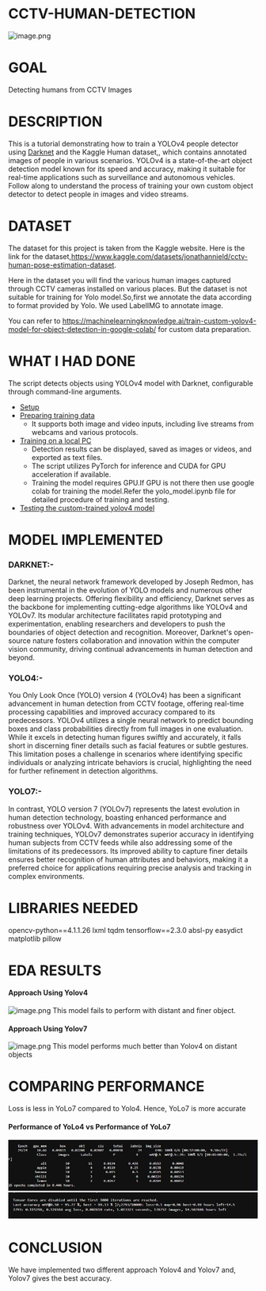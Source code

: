 # CCTV-HUMAN-DETECTION

 ![image.png](https://encrypted-tbn0.gstatic.com/images?q=tbn:ANd9GcSrLn9Zzwpzvpp2FLu0n8bdwOIR26fARzsV4A&usqp=CAU)

# GOAL
Detecting humans from CCTV Images

# DESCRIPTION
This is a tutorial demonstrating how to train a YOLOv4 people detector using [Darknet](https://github.com/AlexeyAB/darknet) and the Kaggle Human dataset,, which contains annotated images of people in various scenarios. YOLOv4 is a state-of-the-art object detection model known for its speed and accuracy, making it suitable for real-time applications such as surveillance and autonomous vehicles. Follow along to understand the process of training your own custom object detector to detect people in images and video streams.


# DATASET
The dataset for this project is taken from the Kaggle website. Here is the link for the dataset,https://www.kaggle.com/datasets/jonathannield/cctv-human-pose-estimation-dataset.

Here in the dataset you will find the various human images captured through CCTV cameras installed on various places.
But the dataset is not suitable for training for Yolo model.So,first we annotate the data according to format provided by Yolo.
We used LabelIMG to annotate image.

You can refer to https://machinelearningknowledge.ai/train-custom-yolov4-model-for-object-detection-in-google-colab/ for custom data preparation.


# WHAT I HAD DONE

The script detects objects using YOLOv4 model with Darknet, configurable through command-line arguments.
* [Setup](#setup)
* [Preparing training data](#preparing)
    - It supports both image and video inputs, including live streams from webcams and various protocols.
* [Training on a local PC](#training-locally)
    - Detection results can be displayed, saved as images or videos, and exported as text files. 
    - The script utilizes PyTorch for inference and CUDA for GPU acceleration if available.
    - Training the model requires GPU.If GPU is not there then use google colab for training the model.Refer the yolo_model.ipynb file for detailed procedure of training and testing. 
* [Testing the custom-trained yolov4 model](#testing)

# MODEL IMPLEMENTED
### DARKNET:-
Darknet, the neural network framework developed by Joseph Redmon, has been instrumental in the evolution of YOLO models and numerous other deep learning projects. Offering flexibility and efficiency, Darknet serves as the backbone for implementing cutting-edge algorithms like YOLOv4 and YOLOv7. Its modular architecture facilitates rapid prototyping and experimentation, enabling researchers and developers to push the boundaries of object detection and recognition. Moreover, Darknet's open-source nature fosters collaboration and innovation within the computer vision community, driving continual advancements in human detection and beyond.

### YOLO4:-
You Only Look Once (YOLO) version 4 (YOLOv4) has been a significant advancement in human detection from CCTV footage, offering real-time processing capabilities and improved accuracy compared to its predecessors. YOLOv4 utilizes a single neural network to predict bounding boxes and class probabilities directly from full images in one evaluation. While it excels in detecting human figures swiftly and accurately, it falls short in discerning finer details such as facial features or subtle gestures. This limitation poses a challenge in scenarios where identifying specific individuals or analyzing intricate behaviors is crucial, highlighting the need for further refinement in detection algorithms.

### YOLO7:-
In contrast, YOLO version 7 (YOLOv7) represents the latest evolution in human detection technology, boasting enhanced performance and robustness over YOLOv4. With advancements in model architecture and training techniques, YOLOv7 demonstrates superior accuracy in identifying human subjects from CCTV feeds while also addressing some of the limitations of its predecessors. Its improved ability to capture finer details ensures better recognition of human attributes and behaviors, making it a preferred choice for applications requiring precise analysis and tracking in complex environments.

# LIBRARIES NEEDED
opencv-python==4.1.1.26
lxml
tqdm
tensorflow==2.3.0
absl-py
easydict
matplotlib
pillow

# EDA RESULTS
#### Approach Using Yolov4
![image.png](https://miro.medium.com/max/785/1*f2diI7O28j2A875FwQPMJA.jpeg)
This model fails to perform with distant and finer object.

#### Approach Using Yolov7
![image.png](https://github.com/WongKinYiu/yolov7/raw/main/figure/performance.png)
This model performs much better than Yolov4 on distant objects

# COMPARING PERFORMANCE
Loss is less in YoLo7 compared to Yolo4. Hence, YoLo7 is more accurate
#### Performance of YoLo4 vs Performance of YoLo7
![alt text](<Screenshot 2024-05-11 173921-1.png>) 
![alt text](<Screenshot 2024-05-11 173858-1.png>)


# CONCLUSION
We have implemented two different approach Yolov4 and Yolov7 and, Yolov7 gives the best accuracy.
